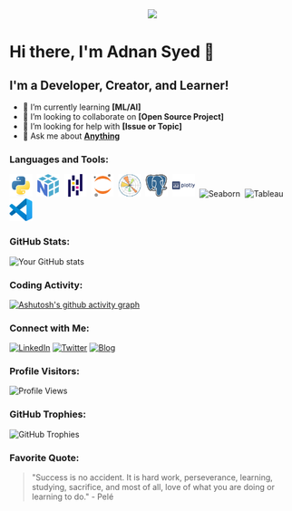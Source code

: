 <div id="header" align="center">
  <img src="https://media.giphy.com/media/M9gbBd9nbDrOTu1Mqx/giphy.gif" width="100"/>
</div>

# Hi there, I'm Adnan Syed 👋

## I'm a Developer, Creator, and Learner!

- 🌱 I’m currently learning **[ML/AI]**
- 👯 I’m looking to collaborate on **[Open Source Project]**
- 🤔 I’m looking for help with **[Issue or Topic]**
- 💬 Ask me about **[Anything](https://github.com/imAdnanSaid/issues)**

### Languages and Tools:

<div>
  <img src="https://github.com/devicons/devicon/blob/master/icons/python/python-original.svg" title="Python" alt="Python" width="40" height="40"/>&nbsp;
  <img src="https://github.com/devicons/devicon/blob/master/icons/numpy/numpy-original.svg" title="NumPy" alt="NumPy" width="40" height="40"/>&nbsp;
  <img src="https://github.com/devicons/devicon/blob/master/icons/pandas/pandas-original.svg" title="pandas" alt="pandas" width="40" height="40"/>&nbsp;
  <img src="https://github.com/devicons/devicon/blob/master/icons/jupyter/jupyter-original.svg" title="Jupyter Notebook" alt="Jupyter Notebook" width="40" height="40"/>&nbsp;
  <img src="https://github.com/devicons/devicon/blob/master/icons/matplotlib/matplotlib-original.svg" title="Matplotlib" alt="Matplotlib" width="40" height="40"/>&nbsp;
  <img src="https://github.com/devicons/devicon/blob/master/icons/postgresql/postgresql-original.svg" title="SQL" alt="SQL" width="40" height="40"/>&nbsp;
  <img src="https://github.com/devicons/devicon/blob/master/icons/plotly/plotly-plain-wordmark.svg" title="Plotly" alt="Plotly" width="40" height="40"/>&nbsp;
  <img src="https://seaborn.pydata.org/_static/logo-wide-lightbg.svg" title="Seaborn" alt="Seaborn" width="40" height="40"/>&nbsp;
  <img src="https://cdn.worldvectorlogo.com/logos/tableau-software.svg" title="Tableau" alt="Tableau" width="40" height="40"/>&nbsp;
  <img src="https://github.com/devicons/devicon/blob/master/icons/vscode/vscode-original.svg" title="VS Code" alt="VS Code" width="40" height="40"/>&nbsp;
</div>


### GitHub Stats:

![Your GitHub stats](https://github-readme-stats.vercel.app/api?username=imAdnanSaid&show_icons=true&theme=radical)

### Coding Activity:
[![Ashutosh's github activity graph](https://github-readme-activity-graph.vercel.app/graph?username=imAdnanSaid)](https://github.com/imAdnanSaid/github-readme-activity-graph)


### Connect with Me:

[![LinkedIn](https://img.shields.io/badge/-LinkedIn-0077B5?style=flat-square&logo=linkedin&logoColor=white)](https://www.linkedin.com/in/beingadnansyed/)
[![Twitter](https://img.shields.io/badge/-Twitter-1DA1F2?style=flat-square&logo=twitter&logoColor=white)](https://twitter.com/imAdnanSaid)
[![Blog](https://img.shields.io/badge/-Blog-FF5722?style=flat-square&logo=blogger&logoColor=white)](https://medium.com/@imadnansyed.)

### Profile Visitors:

![Profile Views](https://komarev.com/ghpvc/?username=imAdnanSaid&color=blueviolet)

### GitHub Trophies:

![GitHub Trophies](https://github-profile-trophy.vercel.app/?username=imAdnanSaid)

### Favorite Quote:

> "Success is no accident. It is hard work, perseverance, learning, studying, sacrifice, and most of all, love of what you are doing or learning to do." - Pelé


